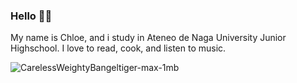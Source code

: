 ### Hello 👋🏻

My name is Chloe, and i study in Ateneo de Naga University Junior Highschool. I love to read, cook, and listen to music.

![CarelessWeightyBangeltiger-max-1mb](https://user-images.githubusercontent.com/99799259/156503344-f9126b06-fcc5-4a10-9a44-1e6d5b4c2874.gif)
